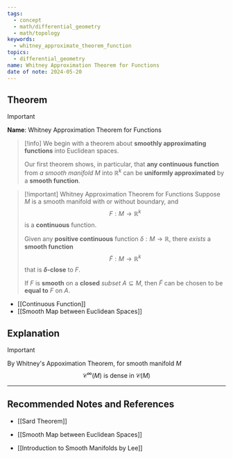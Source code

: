 ```yaml
---
tags:
  - concept
  - math/differential_geometry
  - math/topology
keywords:
  - whitney_approximate_theorem_function
topics:
  - differential_geometry
name: Whitney Approximation Theorem for Functions
date of note: 2024-05-20
---
```


## Theorem

>[!important]
>**Name**: Whitney Approximation Theorem for Functions

>[!info]
>We begin with a theorem about **smoothly approximating functions** into Euclidean spaces. 
>
>Our first theorem shows, in particular, that **any continuous function** from *a smooth manifold* $M$ into $\mathbb{R}^k$ can be **uniformly approximated** by a **smooth function**.


>[!important] Whitney Approximation Theorem for Functions
>Suppose $M$ is a smooth manifold with or without boundary, and $$F: M \rightarrow \mathbb{R}^k$$ is a **continuous** function. 
>
>Given any **positive continuous** function $\delta: M \rightarrow \mathbb{R}$, there *exists* a **smooth function** $$\widetilde{F}: M \rightarrow \mathbb{R}^k$$ that is **$\delta$-close** to $F$. 
>
>If $F$ is **smooth** on a **closed** *subset* $A \subseteq M$, then $\widetilde{F}$ can be chosen to be **equal to** $F$ on $A$.

- [[Continuous Function]]
- [[Smooth Map between Euclidean Spaces]]


## Explanation

>[!important]
>By Whitney's Appoximation Theorem,  for smooth manifold $M$
>$$
>\mathcal{C}^{\infty}(M) \text{ is dense in } \mathcal{C}(M)
>$$





-----------
##  Recommended Notes and References

- [[Sard Theorem]]


- [[Smooth Map between Euclidean Spaces]]

- [[Introduction to Smooth Manifolds by Lee]]